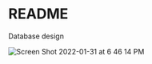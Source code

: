 # README

Database design


![Screen Shot 2022-01-31 at 6 46 14 PM](https://user-images.githubusercontent.com/87387139/151901441-0647b67e-e981-4c55-a1a3-d4af0be33c39.png)

